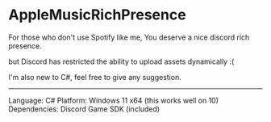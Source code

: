# AppleMusicRichPresence

For those who don't use Spotify like me,
You deserve a nice discord rich presence.

but Discord has restricted the ability to upload assets dynamically :( 

I'm also new to C#,  feel free to give any suggestion.

---
Language: C#
Platform: Windows 11 x64 (this works well on 10)
Dependencies: Discord Game SDK (included)
